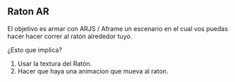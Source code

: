 ## Raton AR


El objetivo es armar con ARJS / Aframe un escenario en el cual vos puedas hacer hacer correr al ratón alrededor tuyo.

¿Esto que implica?
1) Usar la textura del Ratón.
2) Hacer que haya una animacion que mueva al raton.
